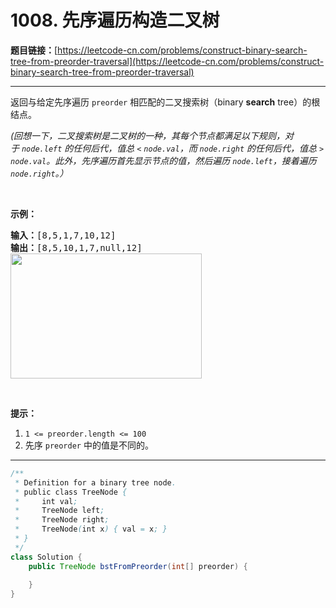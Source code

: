 # 1008. 先序遍历构造二叉树

**题目链接：**[https://leetcode-cn.com/problems/construct-binary-search-tree-from-preorder-traversal](https://leetcode-cn.com/problems/construct-binary-search-tree-from-preorder-traversal)

---

<div class="content__1Y2H">
 <div class="notranslate">
  <p>返回与给定先序遍历&nbsp;<code>preorder</code> 相匹配的二叉搜索树（binary <strong>search</strong> tree）的根结点。</p> 
  <p><em>(回想一下，二叉搜索树是二叉树的一种，其每个节点都满足以下规则，对于&nbsp;<code>node.left</code>&nbsp;的任何后代，值总 <code>&lt;</code> <code>node.val</code>，而 <code>node.right</code> 的任何后代，值总 <code>&gt;</code> <code>node.val</code>。此外，先序遍历首先显示节点的值，然后遍历 <code>node.left</code>，接着遍历 <code>node.right</code>。）</em></p> 
  <p>&nbsp;</p> 
  <p><strong>示例：</strong></p> 
  <pre class="language-text"><strong>输入：</strong>[8,5,1,7,10,12]
<strong>输出：</strong>[8,5,10,1,7,null,12]
<img style="height: 200px; width: 306px;" src="/aliyun-lc-upload/uploads/2019/03/08/1266.png" alt="">
</pre> 
  <p>&nbsp;</p> 
  <p><strong>提示：</strong></p> 
  <ol> 
   <li><code>1 &lt;= preorder.length &lt;= 100</code></li> 
   <li>先序&nbsp;<code>preorder</code>&nbsp;中的值是不同的。</li> 
  </ol> 
 </div>
</div>

---

```java
/**
 * Definition for a binary tree node.
 * public class TreeNode {
 *     int val;
 *     TreeNode left;
 *     TreeNode right;
 *     TreeNode(int x) { val = x; }
 * }
 */
class Solution {
    public TreeNode bstFromPreorder(int[] preorder) {
        
    }
}
```